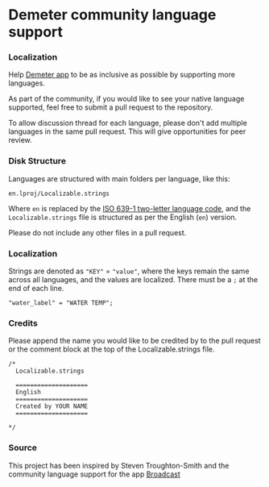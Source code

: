 # Demeter community language support

### Localization

Help [Demeter app](https://demeter.mobi/) to be as inclusive as possible by supporting more languages.

As part of the community, if you would like to see your native language supported, feel free to submit a pull request to the repository.

To allow discussion thread for each language, please don't add multiple languages in the same pull request. This will give opportunities for peer review.

### Disk Structure
Languages are structured with main folders per language, like this:

`en.lproj/Localizable.strings`

Where `en` is replaced by the [ISO 639-1 two-letter language code](https://en.wikipedia.org/wiki/List_of_ISO_639-1_codes), and the `Localizable.strings` file is structured as per the English (`en`) version.

Please do not include any other files in a pull request.

### Localization

Strings are denoted as `"KEY"` = `"value"`, where the keys remain the same across all languages, and the values are localized. There must be a `;` at the end of each line.

`"water_label" = "WATER TEMP";`

### Credits

Please append the name you would like to be credited by to the pull request or the comment block at the top of the Localizable.strings file.

```
/* 
  Localizable.strings
  
  ====================
  English
  ====================
  Created by YOUR NAME
  ====================
  
*/
```

### Source

This project has been inspired by Steven Troughton-Smith and the community language support for the app [Broadcast](https://github.com/steventroughtonsmith/broadcasts-localization)
